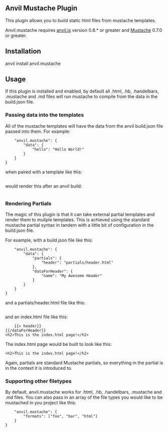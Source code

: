 ## Anvil Mustache Plugin

This plugin allows you to build static html files from mustache templates.

Anvil.mustache requires [anvil.js](https://github.com/appendto/anvil.js) version 0.8.* or greater and [Mustache](https://github.com/janl/mustache.js) 0.7.0 or greater.

## Installation

anvil install anvil.mustache

## Usage

If this plugin is installed and enabled, by default all .html, .hb, .handelbars, .mustache and .md files will run mustache to compile from the  data in the build.json file.

### Passing data into the templates

All of the mustache templates will have the data from the anvil build.json file passed into them.  For example:

```{
	"anvil.mustache": {
		"data": {
			"hello": "Hello World!"
		}
	}
}
```

when paired with a template like this:

```<div class="my-div">{{hello}}</div>
```

would render this after an anvil build:

```<div class="my-div">Hello World</div>
```

### Rendering Partials

The magic of this plugin is that it can take external partial templates and render them to muliple templates. This is achieved using the standard mustache partial syntax in tandem with a little bit of configuration in the build.json file.

For example, with a build.json file like this:

```{
	"anvil.mustache": {
		"data": {
			"partials": {
				"header": "partials/header.html"
			},
			"dataForHeader": {
				"name": "My Awesome Header"
			}
		}
	}
}
```

and a partials/header.html file like this:

```<h1>{{name}}</h1>
```

and an index.html file like this:

```{{#dataForHeader}}
	{{> header}}
{{/dataForHeader}}
<h2>This is the index.html page!</h2>
```

The index.html page would be built to look like this:

```<h1>My Awesome Header</h1>
<h2>This is the index.html page!</h2>
```

Again, partials are standard Mustache partials, so everything in the partial is in the context it is introduced to.

### Supporting other filetypes

By default, anvil.mustache works for .html, .hb, .handelbars, .mustache and .md files.  You can also pass in an array of the file types you would like to be mustached in you project like this:

```{
	"anvil.mustache": {
		"formats": ["foo", "bar", "html"]
	}
}
```